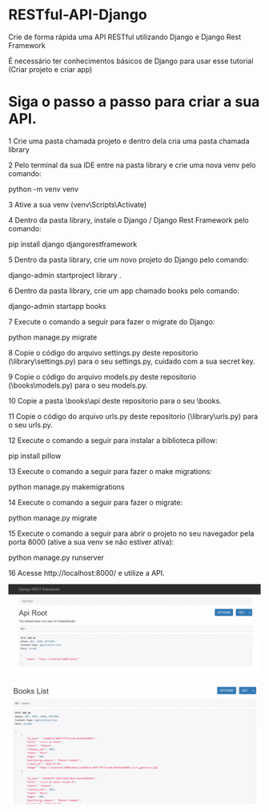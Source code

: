 # RESTful-API-Django
Crie de forma rápida uma API RESTful utilizando Django e Django Rest Framework 

É necessário ter conhecimentos básicos de Django para usar esse tutorial (Criar projeto e criar app)

# Siga o passo a passo para criar a sua API.

1 Crie uma pasta chamada projeto e dentro dela cria uma pasta chamada library

2 Pelo terminal da sua IDE entre na pasta library e crie uma nova venv pelo comando:

 python -m venv venv

3 Ative a sua venv (venv\Scripts\Activate)

4 Dentro da pasta library, instale o Django / Django Rest Framework pelo comando:
 
pip install django djangorestframework

5 Dentro da pasta library, crie um novo projeto do Django pelo comando:

django-admin startproject library .

6 Dentro da pasta library, crie um app chamado books pelo comando:

django-admin startapp books

7 Execute o comando a seguir para fazer o migrate do Django:

python manage.py migrate

8 Copie o código do arquivo settings.py deste repositorio (\library\settings.py) para o seu settings.py, cuidado com a sua secret key.

9 Copie o código do arquivo models.py deste repositorio (\books\models.py) para o seu models.py.

10 Copie a pasta \books\api deste repositorio para o seu \books.

11 Copie o código do arquivo urls.py deste repositorio (\library\urls.py) para o seu urls.py.

12 Execute o comando a seguir para instalar a biblioteca pillow:

pip install pillow

13 Execute o comando a seguir para fazer o make migrations:

python manage.py makemigrations

14 Execute o comando a seguir para fazer o migrate:

python manage.py migrate

15 Execute o comando a seguir para abrir o projeto no seu navegador pela porta 8000 (ative a sua venv se não estiver ativa):

python manage.py runserver

16 Acesse http://localhost:8000/ e utilize a API.

![img.png](img.png)

![img_1.png](img_1.png)

